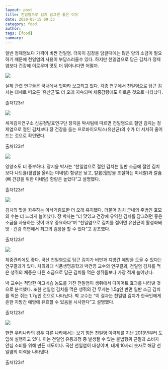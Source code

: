 ```yaml
---
layout: post
title: 천일염으로 김치 담그면 좋은 이유
date: 2020-05-15 09:33
category: food
author: 
tags: [food]
summary: 
---
```



일반 정제염보다 가격이 비싼 천일염. 더욱이 김장을 담글때에는 많은 양의 소금이 필요하기 때문에 천일염의 사용이 부담스러울수 있다. 하지만 천일염으로 담근 김치가 정제염보다 건강에 이로우며 맛도 더 뛰어나다면 어떨까.  

  

  

![](https://img1.daumcdn.net/thumb/R720x0/?fname=https%3A%2F%2Ft1.daumcdn.net%2Fliveboard%2Frealfood%2Fd10a98f336ae4836b127a38b3e93e79d.jpg)

실제 관련 연구들은 국내에서 잇따라 보고되고 있다. 각종 연구에서 천일염으로 담근 김치는 대세로 떠오른 ‘유산균’도 더 오래 지속되며 체중감량에도 이로운 것으로 나타났다.  

출처123rf

![](https://img1.daumcdn.net/thumb/R720x0/?fname=https%3A%2F%2Ft1.daumcdn.net%2Fliveboard%2Frealfood%2Fc86394b5d162423ab3cda7eea47452ea.JPG)

세계김치연구소 신공정발효연구단 장지윤 박사팀에 따르면 천일염으로 절인 김치는 정제염으로 절인 김치보다 장 건강을 돕는 프로바이오틱스(유산균)의 수가 더 서서히 줄어드는 것으로 확인됐다.  

출처123rf

![](https://img1.daumcdn.net/thumb/R720x0/?fname=https%3A%2F%2Ft1.daumcdn.net%2Fliveboard%2Frealfood%2F393b1cd7ede044988db8575afd63345d.JPG)

영양소도 더 풍부하다. 장지윤 박사는 “천일염으로 절인 김치는 일반 소금에 절인 김치보다 나트륨(혈압을 올리는 미네랄) 함량은 낮고, 칼륨(혈압을 조절하는 미네랄)과 칼슘(뼈 건강을 위한 미네랄) 함량은 높았다”고 설명했다.  

출처123rf

![](https://img1.daumcdn.net/thumb/R720x0/?fname=https%3A%2F%2Ft1.daumcdn.net%2Fliveboard%2Frealfood%2Fb27250ff7ea4430fb27af5cb4f8eb09b.JPG)

김치의 맛을 좌우하는 아삭거림또한 더 오래 유지됐다. 더불어 김치 군내의 주범인 효모의 수는 더 느리게 늘어났다. 장 박사는 “더 맛있고 건강에 유익한 김치를 담그려면 좋은 소금을 사용하는 것이 매우 중요하다”며 “천일염으로 김치를 절이면 유산균이 활성화돼 맛ㆍ건강 측면에서 최고의 김장을 할 수 있다”고 강조했다.  

출처123rf

![](https://img1.daumcdn.net/thumb/R720x0/?fname=https%3A%2F%2Ft1.daumcdn.net%2Fliveboard%2Frealfood%2F45cd1ab00b064c868ee2bc9890cd39fb.JPG)

체중관리에도 좋다. 국산 천일염으로 담근 김치가 비만과 지방간 예방을 도울 수 있다는 연구결과가 있다. 차의과대 식품생명공학과 박건영 교수의 연구결과, 천일염 김치를 먹은 생쥐의 체중은 다른 소금으로 담근 김치를 먹은 생쥐들보다 가장 적게 늘어났다.  
  
박 교수는 적당한 마그네슘 농도를 가진 천일염이 생쥐에서 다이어트 효과를 나타낸 것으로 분석했다. 또한 천일염 김치를 먹은 생쥐의 간 무게는 1.5g인 반면 일반 소금 김치를 먹은 쥐는 1.7g인 것으로 나타났다. 박 교수는 “이 결과는 천일염 김치가 한국인에게 흔한 지방간 예방에 유효할 수 있음을 시사한다”고 설명했다.  

출처123rf

![](https://img1.daumcdn.net/thumb/R720x0/?fname=https%3A%2F%2Ft1.daumcdn.net%2Fliveboard%2Frealfood%2F9c5225d51a48497b9943902d67cb6c88.JPG)

한편 우리나라의 경우 다른 나라에서는 보기 힘든 천일염 이력제를 지난 2013년부터 도입해 실행하고 있다. 이는 천일염 유통과정 중 발생될 수 있는 불법행위 근절과 소비자 안심 소비를 위해 만든 제도이다. 국산 천일염이 대상이며, 대개 10자리 숫자로 해당 천일염의 이력을 나타낸다.  

출처123rf